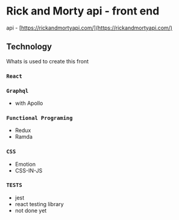 # Rick and Morty api - front end
api - [https://rickandmortyapi.com/](https://rickandmortyapi.com/)

## Technology

Whats is used to create this front

### `React`

### `Graphql`
- with Apollo

### `Functional Programing`
- Redux
- Ramda

### `CSS`
- Emotion
- CSS-IN-JS

### `TESTS`
- jest
- react testing library
- not done yet
